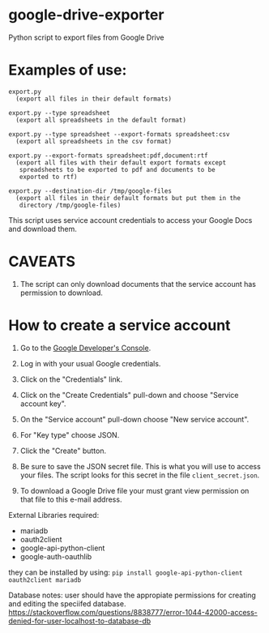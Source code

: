 # google-drive-exporter
Python script to export files from Google Drive

# Examples of use:

    export.py
      (export all files in their default formats)

    export.py --type spreadsheet
      (export all spreadsheets in the default format)

    export.py --type spreadsheet --export-formats spreadsheet:csv
      (export all spreadsheets in the csv format)

    export.py --export-formats spreadsheet:pdf,document:rtf
      (export all files with their default export formats except
       spreadsheets to be exported to pdf and documents to be
       exported to rtf)

    export.py --destination-dir /tmp/google-files
      (export all files in their default formats but put them in the
       directory /tmp/google-files)

This script uses service account credentials to access your Google Docs
and download them.

# CAVEATS

1. The script can only download documents that the service account has
permission to download.

# How to create a service account

1. Go to the [Google Developer's
Console](https://console.developers.google.com/).

1. Log in with your usual Google credentials.

1. Click on the "Credentials" link.

1. Click on the "Create Credentials" pull-down and choose "Service account
key".

1. On the "Service account" pull-down choose "New service account".

1. For "Key type" choose JSON.

1. Click the "Create" button.

1. Be sure to save the JSON secret file. This is what you will use to
access your files. The script looks for this secret in the file
`client_secret.json`.

1. To download a Google Drive file your must grant view permission on that file
to this e-mail address.

External Libraries required:
* mariadb
* oauth2client
* google-api-python-client
* google-auth-oauthlib

they can be installed by using:
`pip install google-api-python-client oauth2client mariadb`

Database notes:
user should have the appropiate permissions for creating and editing the speciifed database.
https://stackoverflow.com/questions/8838777/error-1044-42000-access-denied-for-user-localhost-to-database-db
